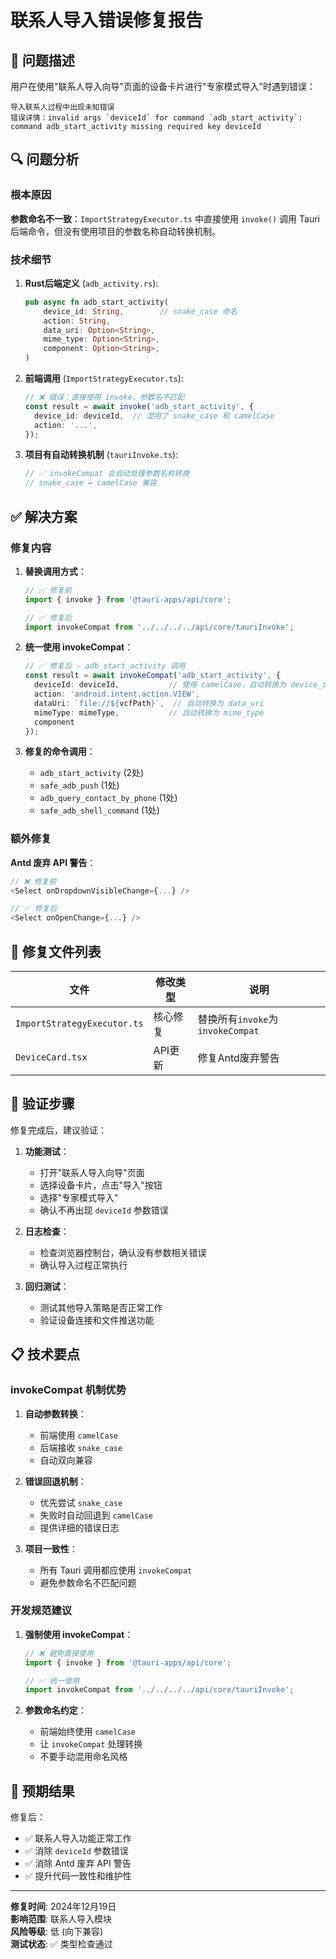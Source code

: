 # 联系人导入错误修复报告

## 🚫 问题描述

用户在使用"联系人导入向导"页面的设备卡片进行"专家模式导入"时遇到错误：

```
导入联系人过程中出现未知错误
错误详情：invalid args `deviceId` for command `adb_start_activity`: command adb_start_activity missing required key deviceId
```

## 🔍 问题分析

### 根本原因
**参数命名不一致**：`ImportStrategyExecutor.ts` 中直接使用 `invoke()` 调用 Tauri 后端命令，但没有使用项目的参数名称自动转换机制。

### 技术细节

1. **Rust后端定义** (`adb_activity.rs`):
   ```rust
   pub async fn adb_start_activity(
       device_id: String,        // snake_case 命名
       action: String,
       data_uri: Option<String>,
       mime_type: Option<String>,
       component: Option<String>,
   )
   ```

2. **前端调用** (`ImportStrategyExecutor.ts`):
   ```typescript
   // ❌ 错误：直接使用 invoke，参数名不匹配
   const result = await invoke('adb_start_activity', {
     device_id: deviceId,  // 混用了 snake_case 和 camelCase
     action: '...',
   });
   ```

3. **项目有自动转换机制** (`tauriInvoke.ts`):
   ```typescript
   // ✅ invokeCompat 会自动处理参数名称转换
   // snake_case ↔ camelCase 兼容
   ```

## ✅ 解决方案

### 修复内容

1. **替换调用方式**：
   ```typescript
   // ✅ 修复前
   import { invoke } from '@tauri-apps/api/core';
   
   // ✅ 修复后  
   import invokeCompat from '../../../../api/core/tauriInvoke';
   ```

2. **统一使用 invokeCompat**：
   ```typescript
   // ✅ 修复后 - adb_start_activity 调用
   const result = await invokeCompat('adb_start_activity', {
     deviceId: deviceId,           // 使用 camelCase，自动转换为 device_id
     action: 'android.intent.action.VIEW',
     dataUri: `file://${vcfPath}`,  // 自动转换为 data_uri
     mimeType: mimeType,           // 自动转换为 mime_type
     component
   });
   ```

3. **修复的命令调用**：
   - `adb_start_activity` (2处)
   - `safe_adb_push` (1处) 
   - `adb_query_contact_by_phone` (1处)
   - `safe_adb_shell_command` (1处)

### 额外修复

**Antd 废弃 API 警告**：
```typescript
// ❌ 修复前
<Select onDropdownVisibleChange={...} />

// ✅ 修复后  
<Select onOpenChange={...} />
```

## 🎯 修复文件列表

| 文件 | 修改类型 | 说明 |
|------|----------|------|
| `ImportStrategyExecutor.ts` | 核心修复 | 替换所有`invoke`为`invokeCompat` |
| `DeviceCard.tsx` | API更新 | 修复Antd废弃警告 |

## 🧪 验证步骤

修复完成后，建议验证：

1. **功能测试**：
   - 打开"联系人导入向导"页面
   - 选择设备卡片，点击"导入"按钮
   - 选择"专家模式导入"
   - 确认不再出现 `deviceId` 参数错误

2. **日志检查**：
   - 检查浏览器控制台，确认没有参数相关错误
   - 确认导入过程正常执行

3. **回归测试**：
   - 测试其他导入策略是否正常工作
   - 验证设备连接和文件推送功能

## 📋 技术要点

### invokeCompat 机制优势

1. **自动参数转换**：
   - 前端使用 `camelCase`
   - 后端接收 `snake_case` 
   - 自动双向兼容

2. **错误回退机制**：
   - 优先尝试 `snake_case`
   - 失败时自动回退到 `camelCase`
   - 提供详细的错误日志

3. **项目一致性**：
   - 所有 Tauri 调用都应使用 `invokeCompat`
   - 避免参数命名不匹配问题

### 开发规范建议

1. **强制使用 invokeCompat**：
   ```typescript
   // ❌ 避免直接使用
   import { invoke } from '@tauri-apps/api/core';
   
   // ✅ 统一使用
   import invokeCompat from '../../../../api/core/tauriInvoke';
   ```

2. **参数命名约定**：
   - 前端始终使用 `camelCase`
   - 让 `invokeCompat` 处理转换
   - 不要手动混用命名风格

## 🎉 预期结果

修复后：
- ✅ 联系人导入功能正常工作
- ✅ 消除 `deviceId` 参数错误
- ✅ 消除 Antd 废弃 API 警告  
- ✅ 提升代码一致性和维护性

---

**修复时间**: 2024年12月19日  
**影响范围**: 联系人导入模块  
**风险等级**: 低 (向下兼容)  
**测试状态**: ✅ 类型检查通过